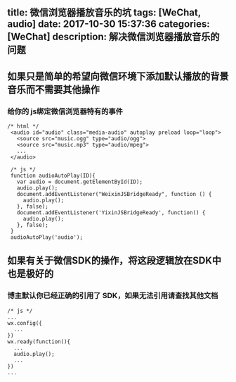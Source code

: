 title: 微信浏览器播放音乐的坑
tags: [WeChat, audio]
date: 2017-10-30 15:37:36
categories: [WeChat]
description: 解决微信浏览器播放音乐的问题
---
## 如果只是简单的希望向微信环境下添加默认播放的背景音乐而不需要其他操作
### 给你的 js绑定微信浏览器特有的事件
```
/* html */
 <audio id="audio" class="media-audio" autoplay preload loop="loop">
   <source src="music.ogg" type="audio/ogg">
   <source src="music.mp3" type="audio/mpeg">
   ...
 </audio>
 
 /* js */
 function audioAutoPlay(ID){
   var audio = document.getElementById(ID);
   audio.play();
   document.addEventListener("WeixinJSBridgeReady", function () {
     audio.play();
   }, false);
   document.addEventListener('YixinJSBridgeReady', function() {
     audio.play();
   }, false);
 }
 audioAutoPlay('audio');
```

## 如果有关于微信SDK的操作，将这段逻辑放在SDK中也是极好的
### 博主默认你已经正确的引用了 SDK，如果无法引用请查找其他文档
```
/* js */
...
wx.config({
  ...
})
wx.ready(function(){
  ...
  audio.play();
  ...
})
...
```
